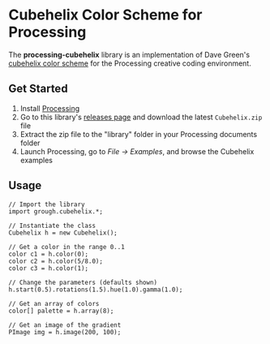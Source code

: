 # Cubehelix Color Scheme for Processing

The **processing-cubehelix** library is an implementation of Dave Green's [cubehelix color scheme](https://www.mrao.cam.ac.uk/~dag/CUBEHELIX/) for the Processing creative coding environment.

## Get Started

1. Install [Processing](https://processing.org)
2. Go to this library's [releases page](https://github.com/grough/processing-cubehelix/releases) and download the latest `Cubehelix.zip` file
3. Extract the zip file to the "library" folder in your Processing documents folder
3. Launch Processing, go to *File → Examples*, and browse the Cubehelix examples

## Usage

```processing
// Import the library
import grough.cubehelix.*;

// Instantiate the class
Cubehelix h = new Cubehelix();

// Get a color in the range 0..1
color c1 = h.color(0);
color c2 = h.color(5/8.0);
color c3 = h.color(1);

// Change the parameters (defaults shown)
h.start(0.5).rotations(1.5).hue(1.0).gamma(1.0);

// Get an array of colors
color[] palette = h.array(8);

// Get an image of the gradient
PImage img = h.image(200, 100);
```
